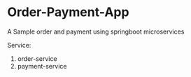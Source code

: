 # Order-Payment-App
A Sample order and payment using springboot microservices

Service:
1. order-service
2. payment-service
